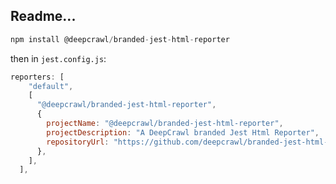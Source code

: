 ## Readme...

```javascript
npm install @deepcrawl/branded-jest-html-reporter
```

then in `jest.config.js`:

```javascript
reporters: [
    "default",
    [
      "@deepcrawl/branded-jest-html-reporter",
      {
        projectName: "@deepcrawl/branded-jest-html-reporter",
        projectDescription: "A DeepCrawl branded Jest Html Reporter",
        repositoryUrl: "https://github.com/deepcrawl/branded-jest-html-reporter",
      },
    ],
  ],
```
